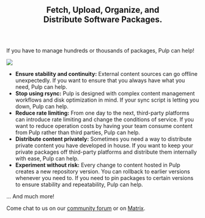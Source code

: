 <div style="width:70%;text-align:center;margin:0 auto;margin-bottom:60px;">
  <p>
    <h2>Fetch, Upload, Organize, and Distribute Software Packages.</h2>
  </p>
</div>

If you have to manage hundreds or thousands of packages, Pulp can help!

![](https://pulpproject.org/images/pulp-workflow-architecture-ha/pulp-101.png)

* **Ensure stability and continuity:** External content sources can go offline unexpectedly.
If you want to ensure that you always have what you need, Pulp can help.
* **Stop using rsync:** Pulp is designed with complex content management workflows and disk optimization in mind.
If your sync script is letting you down, Pulp can help.
* **Reduce rate limiting:** From one day to the next, third-party platforms can introduce rate limiting and change the conditions of service.
If you want to reduce operation costs by having your team consume content from Pulp rather than third parties, Pulp can help.
* **Distribute content privately:** Sometimes you need a way to distribute private content you have developed in house.
If you want to keep your private packages off third-party platforms and distribute them internally with ease, Pulp can help.
* **Experiment without risk:** Every change to content hosted in Pulp creates a new repository version. You can rollback to earlier versions whenever you need to.
If you need to pin packages to certain versions to ensure stability and repeatability, Pulp can help.

... And much more!

Come chat to us on our [community forum](https://discourse.pulpproject.org/) or on [Matrix](https://matrix.to/#/#pulp:matrix.org).

&nbsp;
